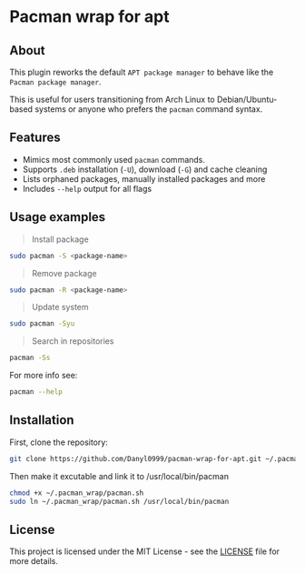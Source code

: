 # Pacman wrap for apt
## About

This plugin reworks the default `APT package manager` 
to behave like the `Pacman package manager`.

This is useful for users transitioning from Arch Linux to Debian/Ubuntu-based systems
or anyone who prefers the `pacman` command syntax.

## Features

- Mimics most commonly used `pacman` commands.
- Supports `.deb` installation (`-U`), download (`-G`) and cache cleaning
- Lists orphaned packages, manually installed packages and more
- Includes `--help` output for all flags

## Usage examples

> Install package

```bash
sudo pacman -S <package-name>
```

> Remove package

```bash
sudo pacman -R <package-name>
```

> Update system

```bash
sudo pacman -Syu
```

> Search in repositories

```bash
pacman -Ss
```

For more info see:

```bash
pacman --help
```

## Installation

First, clone the repository:

```bash
git clone https://github.com/Danyl0999/pacman-wrap-for-apt.git ~/.pacman_wrap
```

Then make it excutable and link it to /usr/local/bin/pacman

```bash
chmod +x ~/.pacman_wrap/pacman.sh
sudo ln ~/.pacman_wrap/pacman.sh /usr/local/bin/pacman
```

## License

This project is licensed under the MIT License - see the [LICENSE](LICENSE) file for more details.
